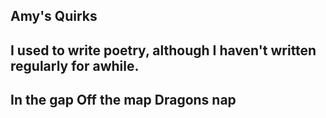 ## Amy's Quirks
I used to write poetry, although I haven't written regularly for awhile.
---
In the gap
Off the map
Dragons nap
---